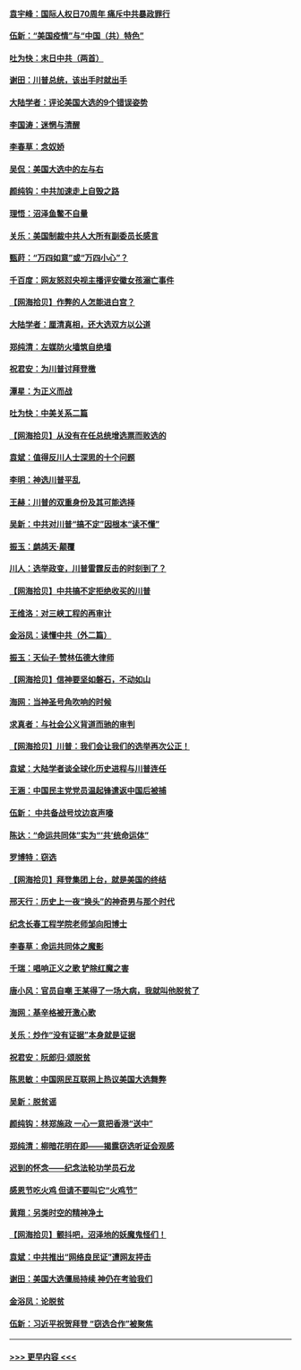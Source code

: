 #### [袁宇峰：国际人权日70周年 痛斥中共暴政罪行](../pages/nsc993/n12611965.md?t=12111251) 
#### [伍新：“美国疫情”与“中国（共）特色”](../pages/nsc993/n12611463.md?t=12111251) 
#### [吐为快：末日中共（两首）](../pages/nsc993/n12611461.md?t=12111251) 
#### [谢田：川普总统，该出手时就出手](../pages/nsc993/n12610905.md?t=12111251) 
#### [大陆学者：评论美国大选的9个错误姿势](../pages/nsc993/n12609586.md?t=12111251) 
#### [李国涛：迷惘与清醒](../pages/nsc993/n12607532.md?t=12111251) 
#### [李春草：念奴娇](../pages/nsc993/n12607083.md?t=12111251) 
#### [吴侃：美国大选中的左与右](../pages/nsc993/n12607054.md?t=12111251) 
#### [颜纯钩：中共加速走上自毁之路](../pages/nsc993/n12606473.md?t=12111251) 
#### [理悟：沼泽鱼鳖不自量](../pages/nsc993/n12606454.md?t=12111251) 
#### [关乐：美国制裁中共人大所有副委员长感言](../pages/nsc993/n12606442.md?t=12111251) 
#### [甄莳：“万四如意”或“万四小心”？](../pages/nsc993/n12606091.md?t=12111251) 
#### [千百度：网友怒怼央视主播评安徽女孩溺亡事件](../pages/nsc993/n12605370.md?t=12111251) 
#### [【网海拾贝】作弊的人怎能进白宫？](../pages/nsc993/n12603546.md?t=12111251) 
#### [大陆学者：厘清真相，还大选双方以公道](../pages/nsc993/n12603475.md?t=12111251) 
#### [郑纯清：左媒防火墙筑自绝墙](../pages/nsc993/n12602226.md?t=12111251) 
#### [祝君安：为川普讨拜登檄](../pages/nsc993/n12602199.md?t=12111251) 
#### [潭星：为正义而战](../pages/nsc993/n12600926.md?t=12111251) 
#### [吐为快：中美关系二篇](../pages/nsc993/n12600908.md?t=12111251) 
#### [【网海拾贝】从没有在任总统增选票而败选的](../pages/nsc993/n12600435.md?t=12111251) 
#### [袁斌：值得反川人士深思的十个问题](../pages/nsc993/n12600332.md?t=12111251) 
#### [李明：神选川普平乱](../pages/nsc993/n12599751.md?t=12111251) 
#### [王赫：川普的双重身份及其可能选择](../pages/nsc993/n12599723.md?t=12111251) 
#### [吴新：中共对川普“搞不定”因根本“读不懂”](../pages/nsc993/n12599502.md?t=12111251) 
#### [振玉：鹧鸪天‧颠覆](../pages/nsc993/n12599494.md?t=12111251) 
#### [川人：选举政变，川普雷霆反击的时刻到了？](../pages/nsc993/n12599291.md?t=12111251) 
#### [【网海拾贝】中共搞不定拒绝收买的川普](../pages/nsc993/n12598955.md?t=12111251) 
#### [王维洛：对三峡工程的再审计](../pages/nsc993/n12598436.md?t=12111251) 
#### [金浴凤：读懂中共（外二篇）](../pages/nsc993/n12597943.md?t=12111251) 
#### [振玉：天仙子‧赞林伍德大律师](../pages/nsc993/n12597929.md?t=12111251) 
#### [【网海拾贝】信神要坚如磐石，不动如山](../pages/nsc993/n12597901.md?t=12111251) 
#### [海网：当神圣号角吹响的时候](../pages/nsc993/n12595891.md?t=12111251) 
#### [求真者：与社会公义背道而驰的审判](../pages/nsc993/n12595868.md?t=12111251) 
#### [【网海拾贝】川普：我们会让我们的选举再次公正！](../pages/nsc993/n12594930.md?t=12111251) 
#### [袁斌：大陆学者谈全球化历史进程与川普连任](../pages/nsc993/n12594690.md?t=12111251) 
#### [王涵：中国民主党党员温起锋遣返中国后被捕](../pages/nsc993/n12594540.md?t=12111251) 
#### [伍新： 中共备战号坟边哀声嚎](../pages/nsc993/n12593086.md?t=12111251) 
#### [陈达：“命运共同体”实为“‘共’统命运体”](../pages/nsc993/n12590865.md?t=12111251) 
#### [罗博特：窃选](../pages/nsc993/n12590619.md?t=12111251) 
#### [【网海拾贝】拜登集团上台，就是美国的终结](../pages/nsc993/n12589725.md?t=12111251) 
#### [邢天行：历史上一夜“换头”的神奇男与那个时代](../pages/nsc993/n12589424.md?t=12111251) 
#### [纪念长春工程学院老师邹向阳博士](../pages/nsc993/n12585390.md?t=12111251) 
#### [李春草：命运共同体之魔影](../pages/nsc993/n12585026.md?t=12111251) 
#### [千瑞：唱响正义之歌 铲除红魔之害](../pages/nsc993/n12585002.md?t=12111251) 
#### [唐小风：官员自嘲 王某得了一场大病，我就叫他脱贫了](../pages/nsc993/n12584981.md?t=12111251) 
#### [海网：基辛格被开激心歌](../pages/nsc993/n12584946.md?t=12111251) 
#### [关乐：炒作“没有证据”本身就是证据](../pages/nsc993/n12583146.md?t=12111251) 
#### [祝君安：阮郎归‧颂脱贫](../pages/nsc993/n12583119.md?t=12111251) 
#### [陈思敏：中国网民互联网上热议美国大选舞弊](../pages/nsc993/n12582845.md?t=12111251) 
#### [吴新：脱贫谣](../pages/nsc993/n12580839.md?t=12111251) 
#### [颜纯钩：林郑施政 一心一意把香港“送中”](../pages/nsc993/n12580805.md?t=12111251) 
#### [郑纯清：柳暗花明在即——揭露窃选听证会观感](../pages/nsc993/n12580795.md?t=12111251) 
#### [迟到的怀念——纪念法轮功学员石龙](../pages/nsc993/n12580245.md?t=12111251) 
#### [感恩节吃火鸡  但请不要叫它“火鸡节”](../pages/nsc993/n12580252.md?t=12111251) 
#### [黄翔：另类时空的精神净土](../pages/nsc993/n12578638.md?t=12111251) 
#### [【网海拾贝】颤抖吧，沼泽地的妖魔鬼怪们！](../pages/nsc993/n12578552.md?t=12111251) 
#### [袁斌：中共推出“网络良民证”遭网友抨击](../pages/nsc993/n12578511.md?t=12111251) 
#### [谢田：美国大选僵局持续 神仍在考验我们](../pages/nsc993/n12577432.md?t=12111251) 
#### [金浴凤：论脱贫](../pages/nsc993/n12576386.md?t=12111251) 
#### [伍新：习近平祝贺拜登 “窃选合作”被聚焦](../pages/nsc993/n12576358.md?t=12111251) 

----
#### [ >>> 更早内容 <<< ](../indexes/nsc993-earlier.md)
